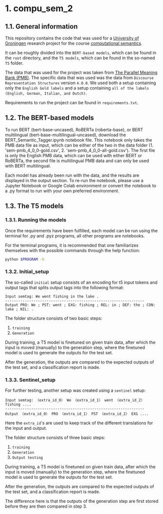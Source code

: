 # 1. compu_sem_2

## 1.1. General information
This repository contains the code that was used for a [University of Groningen](https://www.rug.nl/?lang=en) research project for the course [computational semantics](https://ocasys.rug.nl/current/catalog/course/LIX021M05).

It can be roughly divided into the `BERT-based models`, which can be found in the `root` directory, and the `T5 models`, which can be found in the so-named `T5` folder.

The data that was used for the project was taken from [The Parallel Meaning Bank (PMB)](https://pmb.let.rug.nl/data.php). The specific data that was used was the data from `Discourse Representation Structures` version `4.0.0`. We used both a setup containing only the `English Gold labels` and a setup containing `all of the labels (English, German, Italian, and Dutch)`.

Requirements to run the project can be found in `requirements.txt`.

## 1.2. The BERT-based models

To run BERT (bert-base-uncased), RoBERTa (roberta-base), or BERT multilingual (bert-base-multilingual-uncased), download the BERT_Semantic_Tagger.ipynb notebook file. This notebook only takes the PMB data file as input, which can be either of the two in the data folder (1. 'sem-pmb_4_0_0-gold.csv', 2. 'sem-pmb_4_0_0-all-gold.csv'). The first file is only the English PMB data, which can be used with either BERT or RoBERTa, the second file is multilingual PMB data and can only be used with BERT multilingual.

Each model has already been run with the data, and the results are displayed in the output section. To re-run the notebook, please use a Jupyter Notebook or Google Colab environment or convert the notebook to a .py format to run with your own preferred environment. 

## 1.3. The T5 models

### 1.3.1. Running the models
Once the requirements have been fulfilled, each model can be run using the terminal for .py and .pyz programs, all other programs are notebooks.

For the terminal programs, it is recommended that one familiarizes themselves with the possible commands through the help function:
```bash
python $PROGRAM -h
```

### 1.3.2. Initial_setup
The so-called `initial` setup consists of an encoding for t5 input tokens and output tags that splits output tags into the following format:
```
Input semtag: We went fishing in the lake .
----------------------------------------------------------------
Output PRO: We ; PST: went ; EXG: fishing ; REL: in ; DEF: the ; CON: lake ; NIL: .
```
The folder structure consists of two basic steps:

1. `training`
2. `Generation`

During training, a T5 model is finetuned on given train data, after which the input is moved (manually) to the generation step, where the finetuned model is used to generate the outputs for the test set.

After the generation, the outputs are compared to the expected outputs of the test set, and a classification report is made.

### 1.3.3. Sentinel_setup
For further testing, another setup was created using a `sentinel` setup:
```
Input semtag: 〈extra_id_0〉 We 〈extra_id_1〉 went 〈extra_id_2〉 fishing ....
----------------------------------------------------------------
Output 〈extra_id_0〉 PRO 〈extra_id_1〉 PST 〈extra_id_2〉 EXG ....
```
Here the `extra_id`'s are used to keep track of the different translations for the input and output.

The folder structure consists of three basic steps:

1. `training`
2. `Generation`
3. `Output testing`

During training, a T5 model is finetuned on given train data, after which the input is moved (manually) to the generation step, where the finetuned model is used to generate the outputs for the test set.

After the generation, the outputs are compared to the expected outputs of the test set, and a classification report is made.

The difference here is that the outputs of the generation step are first stored before they are then compared in step 3.

